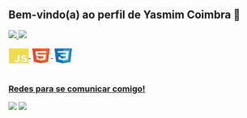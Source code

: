## Bem-vindo(a) ao perfil de Yasmim Coimbra 🤗

 <div>
   <a href="https://github.com/Yasmim-Coimbra">
   <img height="180em" src="https://github-readme-stats.vercel.app/api?username=Yasmim-Coimbra&show_icons=true&theme=chartreuse-dark&include_all_commits=true&count_private=true"/>
   <img height="180em" src="https://github-readme-stats.vercel.app/api/top-langs/?username=Yasmim-Coimbra&layout=compact&langs_count=6&theme=chartreuse-dark"/>
</div>
    
<div style="display: inline_block"><br>
  <img align="center" alt="JS" height="30" width="40" src="https://raw.githubusercontent.com/devicons/devicon/master/icons/javascript/javascript-plain.svg">
  <img align="center" alt="HTML" height="30" width="40" src="https://raw.githubusercontent.com/devicons/devicon/master/icons/html5/html5-original.svg">
  <img align="center" alt="CSS" height="30" width="40" src="https://raw.githubusercontent.com/devicons/devicon/master/icons/css3/css3-original.svg">
</div>
 
<br>
 
### Redes para se comunicar comigo!
 
<div>
  <a href="https://www.linkedin.com/in/yasmim-coimbra" target="_blank"><img src="https://img.shields.io/badge/-LinkedIn-%230077B5?style=for-the-badge&logo=linkedin&logoColor=white" target="_blank"></a>
  <a href = "mailto:ymdscoimbra85@gmail.com"><img src="https://img.shields.io/badge/-Gmail-%23333?style=for-the-badge&logo=gmail&logoColor=white" target="_blank"></a>
</div>

